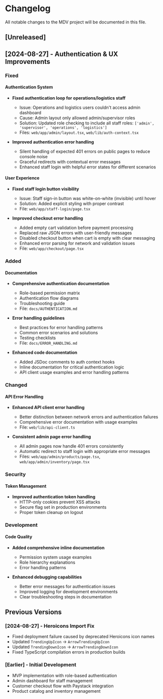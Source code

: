 # Changelog

All notable changes to the MDV project will be documented in this file.

## [Unreleased]

## [2024-08-27] - Authentication & UX Improvements

### Fixed

#### Authentication System
- **Fixed authentication loop for operations/logistics staff** 
  - Issue: Operations and logistics users couldn't access admin dashboard
  - Cause: Admin layout only allowed admin/supervisor roles
  - Solution: Updated role checking to include all staff roles: `['admin', 'supervisor', 'operations', 'logistics']`
  - Files: `web/app/admin/layout.tsx`, `web/lib/auth-context.tsx`

- **Improved authentication error handling**
  - Silent handling of expected 401 errors on public pages to reduce console noise
  - Graceful redirects with contextual error messages
  - Enhanced staff login with helpful error states for different scenarios

#### User Experience
- **Fixed staff login button visibility**
  - Issue: Staff sign-in button was white-on-white (invisible) until hover
  - Solution: Added explicit styling with proper contrast
  - File: `web/app/staff-login/page.tsx`

- **Improved checkout error handling**
  - Added empty cart validation before payment processing
  - Replaced raw JSON errors with user-friendly messages
  - Disabled checkout button when cart is empty with clear messaging
  - Enhanced error parsing for network and validation issues
  - File: `web/app/checkout/page.tsx`

### Added

#### Documentation
- **Comprehensive authentication documentation**
  - Role-based permission matrix
  - Authentication flow diagrams
  - Troubleshooting guide
  - File: `docs/AUTHENTICATION.md`

- **Error handling guidelines**
  - Best practices for error handling patterns
  - Common error scenarios and solutions
  - Testing checklists
  - File: `docs/ERROR_HANDLING.md`

- **Enhanced code documentation**
  - Added JSDoc comments to auth context hooks
  - Inline documentation for critical authentication logic
  - API client usage examples and error handling patterns

### Changed

#### API Error Handling
- **Enhanced API client error handling**
  - Better distinction between network errors and authentication failures
  - Comprehensive error documentation with usage examples
  - File: `web/lib/api-client.ts`

- **Consistent admin page error handling**
  - All admin pages now handle 401 errors consistently
  - Automatic redirect to staff login with appropriate error messages
  - Files: `web/app/admin/products/page.tsx`, `web/app/admin/inventory/page.tsx`

### Security

#### Token Management
- **Improved authentication token handling**
  - HTTP-only cookies prevent XSS attacks
  - Secure flag set in production environments
  - Proper token cleanup on logout

### Development

#### Code Quality
- **Added comprehensive inline documentation**
  - Permission system usage examples
  - Role hierarchy explanations
  - Error handling patterns

- **Enhanced debugging capabilities**
  - Better error messages for authentication issues
  - Improved logging for development environments
  - Clear troubleshooting steps in documentation

## Previous Versions

### [2024-08-27] - Heroicons Import Fix
- Fixed deployment failure caused by deprecated Heroicons icon names
- Updated `TrendingUpIcon` → `ArrowTrendingUpIcon`
- Updated `TrendingDownIcon` → `ArrowTrendingDownIcon`
- Fixed TypeScript compilation errors in production builds

### [Earlier] - Initial Development
- MVP implementation with role-based authentication
- Admin dashboard for staff management
- Customer checkout flow with Paystack integration
- Product catalog and inventory management
